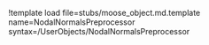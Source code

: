 !template load file=stubs/moose_object.md.template name=NodalNormalsPreprocessor syntax=/UserObjects/NodalNormalsPreprocessor